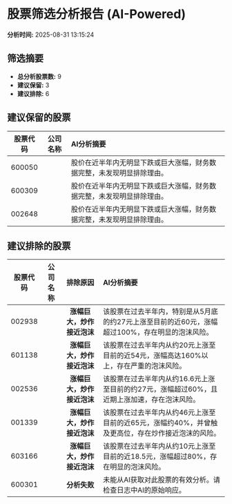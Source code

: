 # 股票筛选分析报告 (AI-Powered)

**分析时间:** 2025-08-31 13:15:24

## 筛选摘要

- **总分析股票数:** 9
- **建议保留:** 3
- **建议排除:** 6

## 建议保留的股票

| 股票代码 | 公司名称 | AI分析摘要 |
|:---:|:---:|:---|
| 600050 |  | 股价在近半年内无明显下跌或巨大涨幅，财务数据完整，未发现明显排除理由。 |
| 600309 |  | 股价在近半年内无明显下跌或巨大涨幅，财务数据完整，未发现明显排除理由。 |
| 002648 |  | 股价在近半年内无明显下跌或巨大涨幅，财务数据完整，未发现明显排除理由。 |

## 建议排除的股票

| 股票代码 | 公司名称 | 排除原因 | AI分析摘要 |
|:---:|:---:|:---:|:---|
| 002938 |  | **涨幅巨大，炒作接近泡沫** | 该股票在过去半年内，特别是从5月底的约27元上涨至目前的近60元，涨幅超过100%，存在明显的泡沫风险。 |
| 601138 |  | **涨幅巨大，炒作接近泡沫** | 该股票在过去半年内从约20元上涨至目前的近54元，涨幅高达160%以上，存在严重的泡沫风险。 |
| 002536 |  | **涨幅巨大，炒作接近泡沫** | 该股票在过去半年内从约16.6元上涨至目前的约27元，涨幅超过60%，且近期上涨加速，存在泡沫风险。 |
| 001339 |  | **涨幅巨大，炒作接近泡沫** | 该股票在过去半年内从约46元上涨至目前的近65元，涨幅约40%，并曾触及更高位，存在炒作接近泡沫的风险。 |
| 603166 |  | **涨幅巨大，炒作接近泡沫** | 该股票在过去半年内从约10元上涨至目前的近18.5元，涨幅超过80%，存在明显的泡沫风险。 |
| 600301 |  | **分析失败** | 未能从AI获取对此股票的有效分析。请检查日志中AI的原始响应。 |
